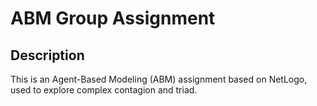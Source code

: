 # ABM Group Assignment

## Description

This is an Agent-Based Modeling (ABM) assignment based on NetLogo, used to explore complex contagion and triad.